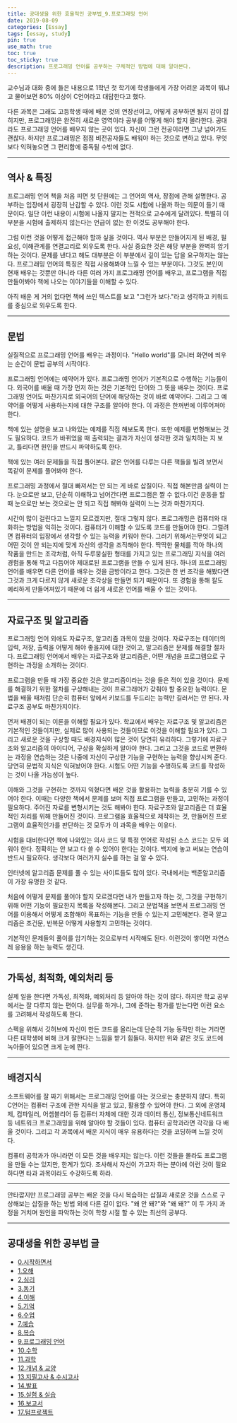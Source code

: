 ```yaml
---
title: 공대생을 위한 효율적인 공부법_9.프로그래밍 언어
date: 2019-08-09
categories: [Essay]
tags: [essay, study]
pin: true
use_math: true
toc: true
toc_sticky: true
description: 프로그래밍 언어를 공부하는 구체적인 방법에 대해 알아본다.
---
```


교수님과 대화 중에 들은 내용으로 1학년 첫 학기에 학생들에게 가장 어려운 과목이 뭐냐고 물어보면 80% 이상이 C언어라고 대답한다고 했다.

다른 과목은 그래도 고등학생 때에 배운 것의 연장선이고, 어떻게 공부하면 될지 감이 잡히지만, 프로그래밍은 완전히 새로운 영역이라 공부를 어떻게 해야 할지 몰라한다. 공대라도 프로그래밍 언어를 배우지 않는 곳이 있다. 자신이 그런 전공이라면 그냥 넘어가도 괜찮다. 하지만 프로그래밍은 점점 비전공자들도 배워야 하는 것으로 변하고 있다. 무엇 보다 익혀놓으면 그 편리함에 중독될 수밖에 없다.

***

## __역사 & 특징__

프로그래밍 언어 책을 처음 피면 첫 단원에는 그 언어의 역사, 장점에 관해 설명한다. 공부하는 입장에서 굉장히 난감할 수 있다. 이런 것도 시험에 나올까 하는 의문이 들기 때문이다. 일단 이런 내용이 시험에 나올지 말지는 전적으로 교수에게 달려있다. 특별히 이 부분을 시험에 출제하지 않는다는 언급이 없는 한 이것도 공부해야 한다.

그럼 이런 것을 어떻게 접근해야 할까 싶을 것이다. 역사 부분은 만들어지게 된 배경, 필요성, 이해관계를 연결고리로 외우도록 한다. 사실 중요한 것은 해당 부분을 완벽히 암기하는 것이다. 문제를 낸다고 해도 대부분은 이 부분에서 깊이 있는 답을 요구하지는 않는다. 프로그래밍 언어의 특징은 직접 사용해봐야 느낄 수 있는 부분이다. 그것도 본인이 현재 배우는 것뿐만 아니라 다른 여러 가지 프로그래밍 언어를 배우고, 프로그램을 직접 만들어봐야 책에 나오는 이야기들을 이해할 수 있다.

아직 배운 게 거의 없다면 책에 쓰인 텍스트를 보고 "그런가 보다."라고 생각하고 키워드를 중심으로 외우도록 한다.

***

## __문법__

실질적으로 프로그래밍 언어를 배우는 과정이다. "Hello world"를 모니터 화면에 띄우는 순간이 문법 공부의 시작이다.

프로그래밍 언어에는 예약어가 있다. 프로그래밍 언어가 기본적으로 수행하는 기능들이다. 외국어를 배울 때 가장 먼저 하는 것은 기본적인 단어와 그 뜻을 배우는 것이다. 프로그래밍 언어도 마찬가지로 외국어의 단어에 해당하는 것이 바로 예약어다. 그리고 그 예약어를 어떻게 사용하는지에 대한 구조를 알아야 한다. 이 과정은 한꺼번에 이루어져야 한다.

책에 있는 설명을 보고 나와있는 예제를 직접 해보도록 한다. 또한 예제를 변형해보는 것도 필요하다. 코드가 바뀌었을 때 출력되는 결과가 자신이 생각한 것과 일치하는 지 보고, 틀리다면 원인을 반드시 파악하도록 한다.

책에 있는 여러 문제들을 직접 풀어본다. 같은 언어를 다루는 다른 책들을 빌려 보면서 똑같이 문제를 풀어봐야 한다.

프로그래밍 과정에서 절대 빠져서는 안 되는 게 바로 삽질이다. 직접 해본만큼 실력이 는다. 눈으로만 보고, 단순히 이해하고 넘어간다면 프로그램은 짤 수 없다.이건 운동을 할 때 눈으로만 보는 것으로는 안 되고 직접 해봐야 실력이 느는 것과 마찬가지다.

시간이 많이 걸린다고 느낄지 모르겠지만, 절대 그렇지 않다. 프로그래밍은 컴퓨터와 대화하는 방법을 익히는 것이다. 컴퓨터가 이해할 수 있도록 코드를 만들어야 한다. 그럴려면 컴퓨터의 입장에서 생각할 수 있는 능력을 키워야 한다. 그러기 위해서는무엇이 되고 어떤 것이 안 되는지에 맞게 자신의 생각을 조직해야 한다. 딱딱한 물체를 깍아 하나의 작품을 만드는 조각처럼, 아직 두루뭉실한 형태를 가지고 있는 프로그래밍 지식을 여러 경험을 통해 깍고 다듬어야 제대로된 프로그램을 만들 수 있게 된다. 하나의 프로그래밍 언어를 배우면 다른 언어를 배우는 것을 금방이라고 한다. 그것은 한 번 조각을 해봤다면 그것과 크게 다르지 않게 새로운 조각상을 만들면 되기 때문이다. 또 경험을 통해 칼도 예리하게 만들어져있기 때문에 더 쉽게 새로운 언어를 배울 수 있는 것이다.

***

## __자료구조 및 알고리즘__

프로그래밍 언어 외에도 자료구조, 알고리즘 과목이 있을 것이다. 자료구조는 데이터의 입력, 저장, 출력을 어떻게 해야 좋을지에 대한 것이고, 알고리즘은 문제를 해결할 절차다. 프로그래밍 언어에서 배우는 자료구조와 알고리즘은, 어떤 개념을 프로그램으로 구현하는 과정을 소개하는 것이다.

프로그램을 만들 때 가장 중요한 것은 알고리즘이라는 것을 들은 적이 있을 것이다. 문제를 해결하기 위한 절차를 구상해내는 것이 프로그래머가 갖춰야 할 중요한 능력이다. 문법을 배울 때처럼 단순히 컴퓨터 앞에서 키보드를 두드리는 능력만 길러서는 안 된다. 자료구조 공부도 마찬가지이다.

먼저 배경이 되는 이론을 이해할 필요가 있다. 학교에서 배우는 자료구조 및 알고리즘은 기본적인 것들이지만, 실제로 많이 사용되는 것들이므로 이것을 이해할 필요가 있다. 그리고 새로운 것을 구상할 때도 배경지식이 많은 것이 당연히 유리하다. 그렇기에 자료구조와 알고리즘의 아이디어, 구상을 확실하게 알아야 한다. 그리고 그것을 코드로 변환하는 과정을 연습하는 것은 나중에 자신이 구상한 기능을 구현하는 능력을 향상시켜 준다. 당연히 문법적 지식은 익혀놨어야 한다. 시험도 어떤 기능을 수행하도록 코드를 작성하는 것이 나올 가능성이 높다.

이해와 그것을 구현하는 것까지 익혔다면 배운 것을 활용하는 능력을 충분히 기를 수 있어야 한다. 이때는 다양한 책에서 문제를 보며 직접 프로그램을 만들고, 고민하는 과정이 필요하다. 주어진 자료를 변형시키는 것도 해봐야 한다. 자료구조와 알고리즘은 더 효율적인 처리를 위해 만들어진 것이다. 프로그램을 효율적으로 제작하는 것, 만들어진 프로그램이 효율적인가를 판단하는 것 모두가 이 과목을 배우는 이유다.

시험을 대비한다면 책에 나와있는 의사 코드 및 특정 언어로 작성된 소스 코드는 모두 외워야 한다. 정확히는 안 보고 다 쓸 수 있어야 한다는 것이다. 백지에 놓고 써보는 연습이 반드시 필요하다. 생각보다 여러가지 실수를 하는 걸 알 수 있다.

인터넷에 알고리즘 문제를 풀 수 있는 사이트들도 많이 있다. 국내에서는 백준알고리즘이 가장 유명한 것 같다.

처음에 어떻게 문제를 풀어야 할지 모르겠다면 내가 만들고자 하는 것, 그것을 구현하기 위해 어떤 기능이 필요한지 목록을 작성해본다. 그리고 문법책을 보면서 프로그래밍 언어를 이용해서 어떻게 조합해야 목표하는 기능을 만들 수 있는지 고민해본다. 결국 알고리즘은 조건문, 반복문 어떻게 사용할지 고민하는 것이다.

기본적인 문제들의 풀이를 암기하는 것으로부터 시작해도 된다. 이런것이 쌓이면 자연스레 응용을 하는 능력도 생긴다.

***

## __가독성, 최적화, 예외처리 등__

실제 일을 한다면 가독성, 최적화, 예외처리 등 알아야 하는 것이 많다. 하지만 학교 공부에서는 잘 다루지 않는 편이다. 실무를 하거나, 그에 준하는 평가를 받는다면 이런 요소를 고려해서 작성하도록 한다.

스펙을 위해서 깃허브에 자신이 만든 코드를 올리는데 단순히 기능 동작만 하는 거라면 다른 대학생에 비해 크게 잘한다는 느낌을 받기 힘들다. 하지만 위와 같은 것도 코드에 녹아들어 있으면 크게 눈에 띈다.

***

## __배경지식__

소프트웨어를 잘 짜기 위해서는 프로그래밍 언어를 아는 것으로는 충분하지 않다. 특히 C언어는 컴퓨터 구조에 관한 지식을 알고 있고, 활용할 수 있어야 한다. 그 외에 운영체제, 컴파일러, 어셈블리어 등 컴퓨터 자체에 대한 것과 데이터 통신, 정보통신네트워크 등 네트워크 프로그래밍을 위해 알아야 할 것들이 있다. 컴퓨터 공학과라면 각각을 다 배울 것이다. 그리고 각 과목에서 배운 지식이 매우 유용하다는 것을 코딩하며 느낄 것이다.

컴퓨터 공학과가 아니라면 이 모든 것을 배우지는 않는다. 이런 것들을 몰라도 프로그램을 만들 수는 있지만, 한계가 있다. 조사해서 자신이 가고자 하는 분야에 이런 것이 필요하다면 타과 과목이라도 수강하도록 하라.

***

안타깝지만 프로그래밍 공부는 배운 것을 다시 복습하는 삽질과 새로운 것을 스스로 구상해보는 삽질을 하는 방법 외에 다른 길이 없다. "왜 안 돼?"와 "왜 돼?" 이 두 가지 과정을 거치며 원인을 파악하는 것이 학창 시절 할 수 있는 최선의 공부다.

***

## __공대생을 위한 공부법 글__

- [0.시작하면서](https://chalgx.github.io/essay/HowtoStudyforEngineeringStudent0)
- [1.오해](https://chalgx.github.io/essay/HowtoStudyforEngineeringStudent1)
- [2.심리](https://chalgx.github.io/essay/HowtoStudyforEngineeringStudent2)
- [3.동기](https://chalgx.github.io/essay/HowtoStudyforEngineeringStudent3)
- [4.이해](https://chalgx.github.io/essay/HowtoStudyforEngineeringStudent4)
- [5.기억](https://chalgx.github.io/essay/HowtoStudyforEngineeringStudent5)
- [6.수업](https://chalgx.github.io/essay/HowtoStudyforEngineeringStudent6)
- [7.예습](https://chalgx.github.io/essay/HowtoStudyforEngineeringStudent7)
- [8.복습](https://chalgx.github.io/essay/HowtoStudyforEngineeringStudent8)
- [9.프로그래밍 언어](https://chalgx.github.io/essay/HowtoStudyforEngineeringStudent9)
- [10.수학](https://chalgx.github.io/essay/HowtoStudyforEngineeringStudent10)
- [11.과학](https://chalgx.github.io/essay/HowtoStudyforEngineeringStudent11)
- [12.개념 & 교양](https://chalgx.github.io/essay/HowtoStudyforEngineeringStudent12)
- [13.지필고사 & 수시고사](https://chalgx.github.io/essay/HowtoStudyforEngineeringStudent13)
- [14.발표](https://chalgx.github.io/essay/HowtoStudyforEngineeringStudent14)
- [15.실험 & 실습](https://chalgx.github.io/essay/HowtoStudyforEngineeringStudent15)
- [16.보고서](https://chalgx.github.io/essay/HowtoStudyforEngineeringStudent16)
- [17.텀프로젝트](https://chalgx.github.io/essay/HowtoStudyforEngineeringStudent17)
